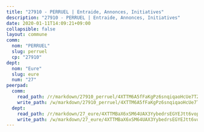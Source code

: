 ```yaml
---
title: "27910 - PERRUEL | Entraide, Annonces, Initiatives"
description: "27910 - PERRUEL | Entraide, Annonces, Initiatives"
date: 2020-01-11T14:09:21+09:00
collapsible: false
layout: commune
comm:
  nom: "PERRUEL"
  slug: perruel
  cp: "27910"
dept:
  nom: "Eure"
  slug: eure
  num: "27"
peerpad:
  comm:
    read_path: /r/markdown/27910_perruel/4XTTM6A5fFaKgPz6snqiqaoHcUe7TZsGGdJ28inVjaKTZjTCo
    write_path: /w/markdown/27910_perruel/4XTTM6A5fFaKgPz6snqiqaoHcUe7TZsGGdJ28inVjaKTZjTCo-K3TgTomNqu2LQVLXCutULzpCNKTfEz3mDqgw92ZMcbmdBCSz5ubb6rajrTRRJKmHWuZTtGpc6NAiNMPUbcVpzKLeuBiwv6voJHfjLCPsHQHfRKdmWmYzDKZ19LwLk8DkBwdyQ4af
  dept:
    read_path: /r/markdown/27_eure/4XTTMBaX6xSM64UAX3YybedrsEGYEJtt6vopdQsPEFtGijgwg
    write_path: /w/markdown/27_eure/4XTTMBaX6xSM64UAX3YybedrsEGYEJtt6vopdQsPEFtGijgwg-K3TgUmjy61Gu7ZFzjoVmiacXP2Rc4pq6sxVCYUX3mFQZWQw9yCKsEoAMagtuW4jJTYhK96DsWW4cPmZLagvQNZ34BscGcu4btrtJibt18c1mpqofaWe6Q3RartDiuMTjY7NrsH4r
---
```


